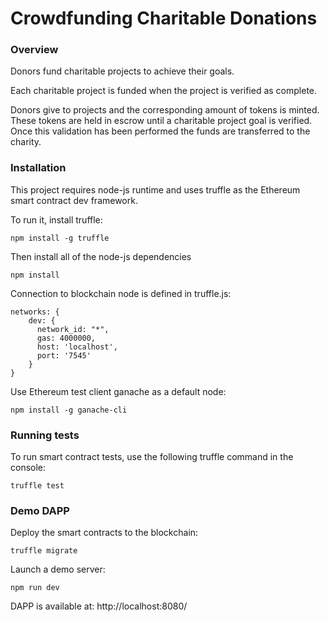 # Crowdfunding Charitable Donations

### Overview

Donors fund charitable projects to achieve their goals.

Each charitable project is funded when the project is verified as complete.

Donors give to projects and the corresponding amount of tokens is minted. These
tokens are held in escrow until a charitable project goal is verified. Once this
validation has been performed the funds are transferred to the charity.

### Installation

This project requires node-js runtime and uses truffle as the Ethereum smart
contract dev framework.

To run it, install truffle:

    npm install -g truffle

Then install all of the node-js dependencies

    npm install

Connection to blockchain node is defined in truffle.js:

    networks: {
        dev: {
          network_id: "*",
          gas: 4000000,
          host: 'localhost',
          port: '7545'
        }
    }

Use Ethereum test client ganache as a default node:

    npm install -g ganache-cli

### Running tests

To run smart contract tests, use the following truffle command in the console:

    truffle test

### Demo DAPP

Deploy the smart contracts to the blockchain:

    truffle migrate

Launch a demo server:

    npm run dev

DAPP is available at: http://localhost:8080/
